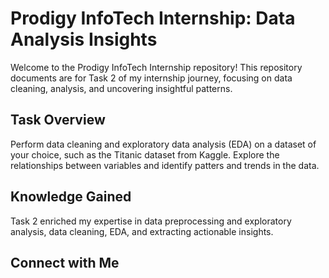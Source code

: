 # Prodigy InfoTech Internship: Data Analysis Insights

Welcome to the Prodigy InfoTech Internship repository! This repository documents are for Task 2 of my internship journey, focusing on data cleaning, analysis, and uncovering insightful patterns.

## Task Overview

Perform data cleaning and exploratory data analysis (EDA) on a dataset of your choice, such as the Titanic dataset from Kaggle. Explore the relationships between variables and identify patters and trends in the data.

## Knowledge Gained

Task 2 enriched my expertise in data preprocessing and exploratory analysis, data cleaning, EDA, and extracting actionable insights.

## Connect with Me

